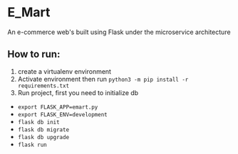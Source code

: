# E_Mart
An e-commerce web's built using Flask under the microservice architecture
## How to run:
1. create a virtualenv environment
2. Activate environment then run `python3 -m pip install -r requirements.txt`
3. Run project, first you need to initialize db
- `export FLASK_APP=emart.py`
- `export FLASK_ENV=development`
- `flask db init`
- `flask db migrate`
- `flask db upgrade`
- `flask run`
